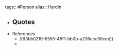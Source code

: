 tags:: #Person
alias:: Hardin

- Quotes
	-
- References
	- ((63bb0219-6555-48f1-bb0b-a236ccc06cee))
	-